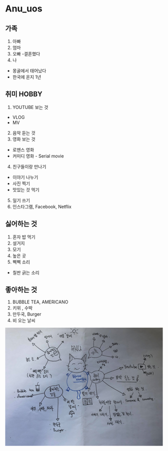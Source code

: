# Anu_uos
## 가족
1. 아빠
 2. 엄마
  3. 오빠
 -결혼했다
4. 나
 - 몽골에서 태어났다
  - 한국에 온지 1년
## 취미 HOBBY
1. YOUTUBE 보는 것
 - VLOG
  - MV
2. 음악 듣는 것
3. 영화 보는 것 
  - 로맨스 영화 
   - 커미디 영화
    - Serial movie
4. 친구들이랑 만나기
 - 이야기 나누기
  - 사진 찍기
   - 맛있는 것 먹기
5. 일기 쓰기
6. 인스타그램, Facebook, Netflix 
## 싫어하는 것
 1. 혼자 밥 먹기
 2. 설거지
 3. 모기
 4. 높은 곳
 5. 삑삑 소리
   * 칠판 긁는 소리
 
 ## 좋아하는 것
 1. BUBBLE TEA, AMERICANO
 2. 키위 , 수박
 3. 만두국,  Burger
 4. 비 오는 날씨
 
![README IMG](./mindmap.jpg)
